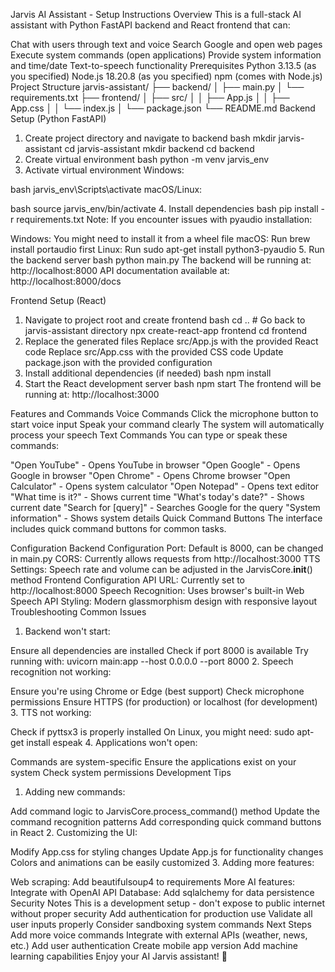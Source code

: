 Jarvis AI Assistant - Setup Instructions
Overview
This is a full-stack AI assistant with Python FastAPI backend and React frontend that can:

Chat with users through text and voice
Search Google and open web pages
Execute system commands (open applications)
Provide system information and time/date
Text-to-speech functionality
Prerequisites
Python 3.13.5 (as you specified)
Node.js 18.20.8 (as you specified)
npm (comes with Node.js)
Project Structure
jarvis-assistant/
├── backend/
│   ├── main.py
│   └── requirements.txt
├── frontend/
│   ├── src/
│   │   ├── App.js
│   │   ├── App.css
│   │   └── index.js
│   └── package.json
└── README.md
Backend Setup (Python FastAPI)
1. Create project directory and navigate to backend
bash
mkdir jarvis-assistant
cd jarvis-assistant
mkdir backend
cd backend
2. Create virtual environment
bash
python -m venv jarvis_env
3. Activate virtual environment
Windows:

bash
jarvis_env\Scripts\activate
macOS/Linux:

bash
source jarvis_env/bin/activate
4. Install dependencies
bash
pip install -r requirements.txt
Note: If you encounter issues with pyaudio installation:

Windows: You might need to install it from a wheel file
macOS: Run brew install portaudio first
Linux: Run sudo apt-get install python3-pyaudio
5. Run the backend server
bash
python main.py
The backend will be running at: http://localhost:8000 API documentation available at: http://localhost:8000/docs

Frontend Setup (React)
1. Navigate to project root and create frontend
bash
cd ..  # Go back to jarvis-assistant directory
npx create-react-app frontend
cd frontend
2. Replace the generated files
Replace src/App.js with the provided React code
Replace src/App.css with the provided CSS code
Update package.json with the provided configuration
3. Install additional dependencies (if needed)
bash
npm install
4. Start the React development server
bash
npm start
The frontend will be running at: http://localhost:3000

Features and Commands
Voice Commands
Click the microphone button to start voice input
Speak your command clearly
The system will automatically process your speech
Text Commands
You can type or speak these commands:

"Open YouTube" - Opens YouTube in browser
"Open Google" - Opens Google in browser
"Open Chrome" - Opens Chrome browser
"Open Calculator" - Opens system calculator
"Open Notepad" - Opens text editor
"What time is it?" - Shows current time
"What's today's date?" - Shows current date
"Search for [query]" - Searches Google for the query
"System information" - Shows system details
Quick Command Buttons
The interface includes quick command buttons for common tasks.

Configuration
Backend Configuration
Port: Default is 8000, can be changed in main.py
CORS: Currently allows requests from http://localhost:3000
TTS Settings: Speech rate and volume can be adjusted in the JarvisCore.__init__() method
Frontend Configuration
API URL: Currently set to http://localhost:8000
Speech Recognition: Uses browser's built-in Web Speech API
Styling: Modern glassmorphism design with responsive layout
Troubleshooting
Common Issues
1. Backend won't start:

Ensure all dependencies are installed
Check if port 8000 is available
Try running with: uvicorn main:app --host 0.0.0.0 --port 8000
2. Speech recognition not working:

Ensure you're using Chrome or Edge (best support)
Check microphone permissions
Ensure HTTPS (for production) or localhost (for development)
3. TTS not working:

Check if pyttsx3 is properly installed
On Linux, you might need: sudo apt-get install espeak
4. Applications won't open:

Commands are system-specific
Ensure the applications exist on your system
Check system permissions
Development Tips
1. Adding new commands:

Add command logic to JarvisCore.process_command() method
Update the command recognition patterns
Add corresponding quick command buttons in React
2. Customizing the UI:

Modify App.css for styling changes
Update App.js for functionality changes
Colors and animations can be easily customized
3. Adding more features:

Web scraping: Add beautifulsoup4 to requirements
More AI features: Integrate with OpenAI API
Database: Add sqlalchemy for data persistence
Security Notes
This is a development setup - don't expose to public internet without proper security
Add authentication for production use
Validate all user inputs properly
Consider sandboxing system commands
Next Steps
Add more voice commands
Integrate with external APIs (weather, news, etc.)
Add user authentication
Create mobile app version
Add machine learning capabilities
Enjoy your AI Jarvis assistant! 🤖


